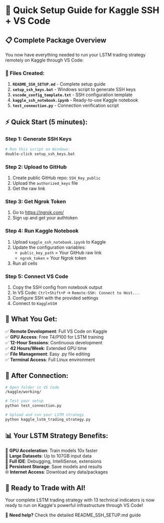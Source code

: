 # 🚀 Quick Setup Guide for Kaggle SSH + VS Code

## 📋 Complete Package Overview

You now have everything needed to run your LSTM trading strategy remotely on Kaggle through VS Code:

### 📁 Files Created:
1. **`README_SSH_SETUP.md`** - Complete setup guide
2. **`setup_ssh_keys.bat`** - Windows script to generate SSH keys
3. **`vscode_config_template.txt`** - SSH configuration template
4. **`kaggle_ssh_notebook.ipynb`** - Ready-to-use Kaggle notebook
5. **`test_connection.py`** - Connection verification script

## ⚡ Quick Start (5 minutes):

### Step 1: Generate SSH Keys
```bash
# Run this script on Windows:
double-click setup_ssh_keys.bat
```

### Step 2: Upload to GitHub
1. Create public GitHub repo: `SSH_Key_public`
2. Upload the `authorized_keys` file
3. Get the raw link

### Step 3: Get Ngrok Token
1. Go to https://ngrok.com/
2. Sign up and get your authtoken

### Step 4: Run Kaggle Notebook
1. Upload `kaggle_ssh_notebook.ipynb` to Kaggle
2. Update the configuration variables:
   - `public_key_path` = Your GitHub raw link
   - `ngrok_token` = Your Ngrok token
3. Run all cells

### Step 5: Connect VS Code
1. Copy the SSH config from notebook output
2. In VS Code: `Ctrl+Shift+P` → `Remote-SSH: Connect to Host...`
3. Configure SSH with the provided settings
4. Connect to `KaggleSSH`

## 🎯 What You Get:

✅ **Remote Development**: Full VS Code on Kaggle  
✅ **GPU Access**: Free T4/P100 for LSTM training  
✅ **12-Hour Sessions**: Continuous development  
✅ **42 Hours/Week**: Extended GPU time  
✅ **File Management**: Easy .py file editing  
✅ **Terminal Access**: Full Linux environment  

## 🔧 After Connection:

```bash
# Open folder in VS Code
/kaggle/working/

# Test your setup
python test_connection.py

# Upload and run your LSTM strategy
python kaggle_lstm_trading_strategy.py
```

## 📊 Your LSTM Strategy Benefits:

🚀 **GPU Acceleration**: Train models 10x faster  
📁 **Large Datasets**: Up to 107GB input data  
🔧 **Full IDE**: Debugging, IntelliSense, extensions  
💾 **Persistent Storage**: Save models and results  
🌐 **Internet Access**: Download any data/packages  

## 🎉 Ready to Trade with AI!

Your complete LSTM trading strategy with 13 technical indicators is now ready to run on Kaggle's powerful infrastructure through VS Code!

🔗 **Need help?** Check the detailed README_SSH_SETUP.md guide
